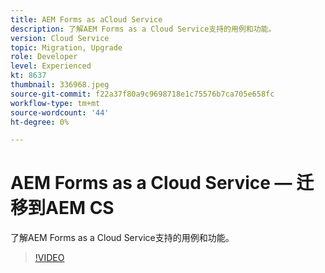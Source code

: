 ```yaml
---
title: AEM Forms as aCloud Service
description: 了解AEM Forms as a Cloud Service支持的用例和功能。
version: Cloud Service
topic: Migration, Upgrade
role: Developer
level: Experienced
kt: 8637
thumbnail: 336968.jpeg
source-git-commit: f22a37f80a9c9698718e1c75576b7ca705e658fc
workflow-type: tm+mt
source-wordcount: '44'
ht-degree: 0%

---
```



# AEM Forms as a Cloud Service — 迁移到AEM CS

了解AEM Forms as a Cloud Service支持的用例和功能。

>[!VIDEO](https://video.tv.adobe.com/v/336968/?quality=12&learn=on)
